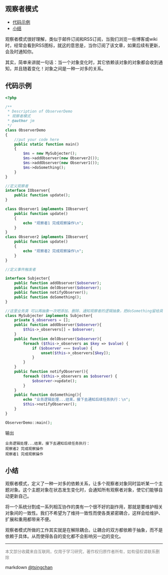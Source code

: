 观察者模式
----
<!-- TOC -->

- [代码示例](#代码示例)
- [小结](#小结)

<!-- /TOC -->


观察者模式很好理解，类似于邮件订阅和RSS订阅，当我们浏览一些博客或wiki时，经常会看到RSS图标，就这的意思是，当你订阅了该文章，如果后续有更新，会及时通知你。

其实，简单来讲就一句话：当一个对象变化时，其它依赖该对象的对象都会收到通知，并且随着变化！对象之间是一种一对多的关系。

## 代码示例

```php
<?php

/**
 * Description of ObserverDemo
 * 观察者模式
 * @author jm
 */
class ObserverDemo
{
    //put your code here
    public static function main()
    {
        $ms = new MySubjecter();
        $ms->addObserver(new Observer2());
        $ms->addObserver(new Observer1());
        $ms->doSomething();
    }
}

//定义观察者
interface IObserver{
    public function update();
}

class Observer1 implements IObserver{
    public function update()
    {
        echo "观察者1 完成观察操作\n";
    }
}
class Observer2 implements IObserver{
    public function update()
    {
        echo "观察者2 完成观察操作\n";
    }
}

//定义事件触发者

interface Subjecter{
    public function addObserver($observer);
    public function delObserver($observer);
    public function notifyObserver();
    public function doSomething();
}

//这里业务类 可以再抽象一次吧添加、删除、通知观察者的逻辑抽象，把doSomething留给具体业务逻辑类
class MySubjecter implements Subjecter{
    private $_observers = [];
    public function addObserver($observer){
        $this->_observers[] = $observer;
    }
    public function delObserver($observer){
        foreach ($this->_observers as $key => $value) {
            if ($observer === $value) {
                unset($this->_observers[$key]);
            }
        }        
    }
    public function notifyObserver(){
        foreach ($this->_observers as $observer) {
            $observer->update();
        }        
    }
    public function doSomething(){
        echo "业务逻辑处理...结束，接下去通知后续任务执行：\n";
        $this->notifyObserver();
    }
}

ObserverDemo::main();
```
输出
```
业务逻辑处理...结束，接下去通知后续任务执行：
观察者2 完成观察操作
观察者1 完成观察操作
```

## 小结

观察者模式，定义了一种一对多的依赖关系，让多个观察者对象同时监听某一个主题对象。这个主题对象在状态发生变化时，会通知所有观察者对象，使它们能够自动更新自己。

将一个系统分割成一系列相互协作的类有一个很不好的副作用，那就是要维护相关对象间的一致性。我们不希望为了维持一致性而使各类紧密耦合，这样会给维护、扩展和重用都带来不便。

观察者模式所做的工作其实就是在解除耦合。让耦合的双方都依赖于抽象，而不是依赖于具体。从而使得各自的变化都不会影响另一边的变化。

----
<font size=2 color='grey'>本文部分收藏来自互联网，仅用于学习研究，著作权归原作者所有，如有侵权请联系删除</font>

markdown [@tsingchan](https://github.com/tsingchan) 